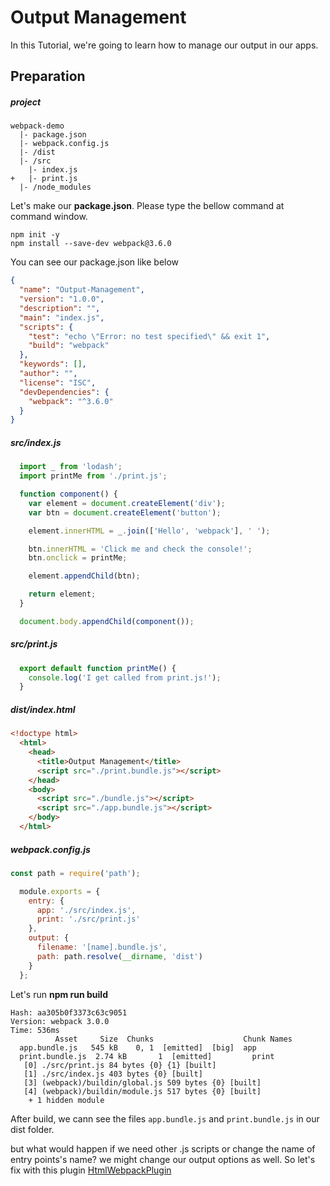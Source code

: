 Output Management
=================
In this Tutorial, we're going to learn how to manage our output in our apps.

Preparation
-------------
##### project

```
webpack-demo
  |- package.json
  |- webpack.config.js
  |- /dist
  |- /src
    |- index.js
+   |- print.js
  |- /node_modules
```

Let's make our <b>package.json</b>. Please type the bellow command at command window.

```
npm init -y
npm install --save-dev webpack@3.6.0
```

You can see our package.json like below

```json
{
  "name": "Output-Management",
  "version": "1.0.0",
  "description": "",
  "main": "index.js",
  "scripts": {
    "test": "echo \"Error: no test specified\" && exit 1",
    "build": "webpack"
  },
  "keywords": [],
  "author": "",
  "license": "ISC",
  "devDependencies": {
    "webpack": "^3.6.0"
  }
}
```

##### src/index.js
```js
  import _ from 'lodash';
  import printMe from './print.js';

  function component() {
    var element = document.createElement('div');
    var btn = document.createElement('button');

    element.innerHTML = _.join(['Hello', 'webpack'], ' ');

    btn.innerHTML = 'Click me and check the console!';
    btn.onclick = printMe;

    element.appendChild(btn);

    return element;
  }

  document.body.appendChild(component());
```

##### src/print.js
```js
  export default function printMe() {
    console.log('I get called from print.js!');
  }
```

##### dist/index.html
```html
<!doctype html>
  <html>
    <head>
      <title>Output Management</title>
      <script src="./print.bundle.js"></script>
    </head>
    <body>
      <script src="./bundle.js"></script>
      <script src="./app.bundle.js"></script>
    </body>
  </html>
```

##### webpack.config.js

```js
const path = require('path');

  module.exports = {
    entry: {
      app: './src/index.js',
      print: './src/print.js'
    },
    output: {
      filename: '[name].bundle.js',
      path: path.resolve(__dirname, 'dist')
    }
  };
```

Let's run <b>npm run build</b>

```
Hash: aa305b0f3373c63c9051
Version: webpack 3.0.0
Time: 536ms
          Asset     Size  Chunks                    Chunk Names
  app.bundle.js   545 kB    0, 1  [emitted]  [big]  app
  print.bundle.js  2.74 kB       1  [emitted]         print
   [0] ./src/print.js 84 bytes {0} {1} [built]
   [1] ./src/index.js 403 bytes {0} [built]
   [3] (webpack)/buildin/global.js 509 bytes {0} [built]
   [4] (webpack)/buildin/module.js 517 bytes {0} [built]
    + 1 hidden module
```

After build, we cann see the files ```app.bundle.js``` and ```print.bundle.js``` in our dist folder. 

but what would happen if we need other .js scripts or change the name of entry points's name? we might change our output options as well.
So let's fix with this plugin [HtmlWebpackPlugin](https://webpack.js.org/plugins/html-webpack-plugin/)
